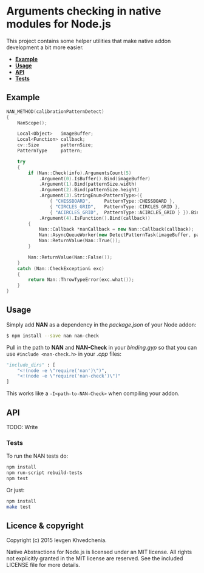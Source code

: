 Arguments checking in native modules for Node.js
===============================

This project contains some helper utilities that make native addon development a bit more easier.

 * **[Example](#example)**
 * **[Usage](#usage)**
 * **[API](#api)**
 * **[Tests](#tests)**

<a name="example"></a>
## Example

```cpp
NAN_METHOD(calibrationPatternDetect)
{
    NanScope();

    Local<Object>   imageBuffer;
    Local<Function> callback;
    cv::Size        patternSize;
    PatternType     pattern;

    try
    {
        if (Nan::Check(info).ArgumentsCount(5)
            .Argument(0).IsBuffer().Bind(imageBuffer)
            .Argument(1).Bind(patternSize.width)
            .Argument(2).Bind(patternSize.height)
            .Argument(3).StringEnum<PatternType>({ 
                { "CHESSBOARD",     PatternType::CHESSBOARD }, 
                { "CIRCLES_GRID",   PatternType::CIRCLES_GRID }, 
                { "ACIRCLES_GRID",  PatternType::ACIRCLES_GRID } }).Bind(pattern)
            .Argument(4).IsFunction().Bind(callback))
        {
            Nan::Callback *nanCallback = new Nan::Callback(callback);
            Nan::AsyncQueueWorker(new DetectPatternTask(imageBuffer, patternSize, pattern, nanCallback));
            Nan::ReturnValue(Nan::True());
        }

        Nan::ReturnValue(Nan::False());
    }
    catch (Nan::CheckException& exc)
    {
        return Nan::ThrowTypeError(exc.what());
    }
}
```

<a name="usage"></a>
## Usage

Simply add **NAN** as a dependency in the *package.json* of your Node addon:

``` bash
$ npm install --save nan nan-check
```
Pull in the path to **NAN** and **NAN-Check** in your *binding.gyp* so that you can use `#include <nan-check.h>` in your *.cpp* files:

``` python
"include_dirs" : [
    "<!(node -e \"require('nan')\")",
    "<!(node -e \"require('nan-check')\")"
]
```

This works like a `-I<path-to-NAN-Check>` when compiling your addon.

<a name="api"></a>
## API

TODO: Write

<a name="tests"></a>
### Tests

To run the NAN tests do:

``` sh
npm install
npm run-script rebuild-tests
npm test
```

Or just:

``` sh
npm install
make test
```

## Licence &amp; copyright

Copyright (c) 2015 Ievgen Khvedchenia.

Native Abstractions for Node.js is licensed under an MIT license. 
All rights not explicitly granted in the MIT license are reserved. 
See the included LICENSE file for more details.
